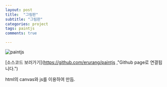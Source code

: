 ```yaml
---
layout: post
title:  "그림판"
subtitle: "그림판"
categories: project
tags: paintjs
comments: true

---
```



![paintjs](https://user-images.githubusercontent.com/56789064/100940125-c1290b80-353a-11eb-95e1-2cb3806079d6.gif)

[소스코드 보러가기](https://github.com/erurang/paintjs ,"Github page로 연결됩니다.")

html의 canvas와 js를 이용하여 만듬.
